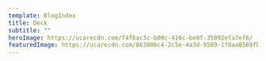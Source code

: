```yaml
---
template: BlogIndex
title: Deck
subtitle: ""
heroImage: https://ucarecdn.com/f4f6ac3c-b09c-416c-be0f-35092efa7ef6/
featuredImage: https://ucarecdn.com/863006c4-2c5e-4a3d-9589-1f8aa0569fb3/
---
```

